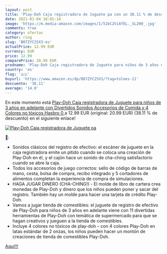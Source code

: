 ```yaml
---
layout: post
title: 'Play-Doh Caja registradora de Juguete pa con un 38.11 % de descuento'
date: 2021-01-04 10:01:14
image: 'https://m.media-amazon.com/images/I/51bC2ViAfEL._SL200_.jpg'
comments: true
category: ofertas
author: ring
slug: 'B07ZYC25X3-es'
actualPrice: 12.99 EUR
currency: EUR
price: 12.99
comparePrice: 20.99 EUR
prodname: 'Play-Doh Caja registradora de Juguete para niños de 3 años en adelante con Divertidos Sonidos  Accesorios de Comida y 4 Colores no tóxicos  Hasbro 0 '
country: 'es'
flag: '🇪🇸'
buyurl: 'https://www.amazon.es/dp/B07ZYC25X3/?tag=tolees-21'
descuento: '38.11'
average: '14.0'
---
```


En este momento está [Play-Doh Caja registradora de Juguete para niños de 3 años en adelante con Divertidos Sonidos  Accesorios de Comida y 4 Colores no tóxicos  Hasbro 0 ](https://www.amazon.es/dp/B07ZYC25X3/?tag=tolees-21) a 12.99 EUR (original: 20.99 EUR) (38.11 %  de descuento) en el siguiente enlace!

[![Play-Doh Caja registradora de Juguete pa](https://m.media-amazon.com/images/I/51bC2ViAfEL._SL200_.jpg)](https://www.amazon.es/dp/B07ZYC25X3/?tag=tolees-21)

🔎:

- Sonidos clásicos del registro de efectivo: el escáner de juguete en la caja registradora emite un pitido cuando se coloca una creación de Play-Doh en él, y el cajón hace un sonido de cha-ching satisfactorio cuando se abre la caja.
- Todos los accesorios de juego correctos: sello de código de barras de mano, cesta, bolsa de compra, recibo integrado y 5 cortadores de alimentos completan la experiencia de compra de simulaciones.
- HAGA JUGAR DINERO (CHA-CHING!) - El molde de libro de cartera crea monedas de Play-Doh y dinero que los niños pueden poner y sacar del registro. También hay un molde para hacer una tarjeta de crédito Play-Doh.
- Vamos a jugar tienda de comestibles: el juguete de registro de efectivo de Play-Doh para niños de 3 años en adelante viene con 11 divertidas herramientas de Play-Doh con temática de supermercado para que se hagan creativos y jueguen a la tienda de comestibles.
- Incluye 4 colores no tóxicos de play-doh – con 4 colores Play-Doh en latas estándar de 2 onzas, los niños pueden hacer un montón de creaciones de tienda de comestibles Play-Doh.

[Aquí!!!](https://www.amazon.es/dp/B07ZYC25X3/?tag=tolees-21)
